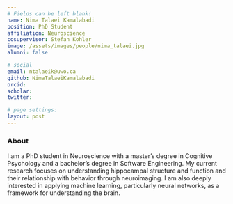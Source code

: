 ```yaml
---
# Fields can be left blank! 
name: Nima Talaei Kamalabadi
position: PhD Student
affiliation: Neuroscience
cosupervisor: Stefan Kohler
image: /assets/images/people/nima_talaei.jpg
alumni: false

# social
email: ntalaeik@uwo.ca
github: NimaTalaeiKamalabadi
orcid:
scholar:
twitter:

# page settings:
layout: post
---
```


### About

I am a PhD student in Neuroscience with a master’s degree in Cognitive Psychology and a bachelor’s degree in Software Engineering. My current research focuses on understanding hippocampal structure and function and their relationship with behavior through neuroimaging. I am also deeply interested in applying machine learning, particularly neural networks, as a framework for understanding the brain.